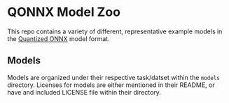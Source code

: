 # QONNX Model Zoo

This repo contains a variety of different, representative example models in the [Quantized ONNX](https://github.com/fastmachinelearning/qonnx) model format. 

## Models

Models are organized under their respective task/datset within the `models` directory. Licenses for models are either mentioned in their README, or have and included LICENSE file within their directory.

